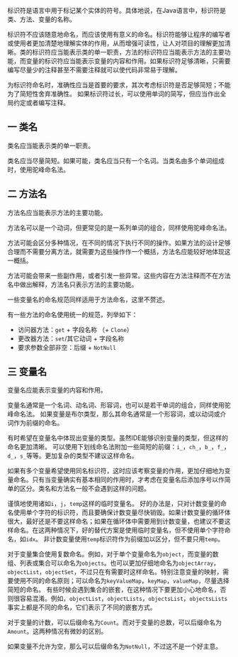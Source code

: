 标识符是语言中用于标记某个实体的符号。具体地说，在Java语言中，标识符是类、方法、变量的名称。

标识符不应该随意地命名，而应该使用有意义的命名。标识符能够让程序的编写者或使用者更加清楚地理解实体的作用，从而增强可读性，让人对项目的理解更加清晰。类的标识符应当能表示类的单一职责，方法的标识符应当能表示方法的主要功能，而变量的标识符应当能表示变量的内容和作用。如果标识符足够清晰，只需要编写尽量少的注释甚至不需要注释就可以使代码非常易于理解。

为标识符命名时，准确性应当是首要的要求，其次考虑标识符是否足够简短；不能为了简短性舍弃准确性。
如果标识符过长，可以使用单词的简写，但应当作出全局约定或者编写注释。

## 一  类名

类名应当能表示类的单一职责。

类名应当尽量简短。如果可能，类名应当只有一个名词。当类名由多个单词组成时，使用驼峰命名法。

## 二  方法名

方法名应当能表示方法的主要功能。

方法名可以是一个动词，但更常见的是一系列单词的组合，同样使用驼峰命名法。

方法可能会区分多种情况，在不同的情况下执行不同的操作。如果方法的设计足够合理而不需要分离方法，就需要为这些操作作一个概括，方法名应能较好地体现这一概括。

方法可能会带来一些副作用，或者引发一些异常。这些内容在方法注释而不在方法名中做出解释，方法名只表示方法的主要功能。

一些变量名的命名规范同样适用于方法命名，这里不赘述。

有一些方法的命名使用统一的规范，列举如下：

- 访问器方法：`get` + 字段名称 （+ `Clone`）
- 更改器方法：`set`/其它动词 + 字段名称
- 要求参数全部非空：后缀 + `NotNull`

## 三  变量名

变量名应能表示变量的内容和作用。

变量名通常是一个名词、动名词、形容词，也可以是若干单词的组合，同样使用驼峰命名法。
如果变量是布尔类型，那么其命名通常是一个形容词，或以动词或介词作为前缀的命名。

有时希望在变量名中体现出变量的类型。虽然IDE能够识别变量的类型，但这样的命名更加清晰。
可以使用下划线命名法附加一些简短的前缀：`i_`，`ch_`，`b_`，`f_`，`d_`，`s_`等等。更加复杂的类型不建议这样命名。

如果有多个变量希望使用同名标识符，这时应该考察变量的作用，更加仔细地为变量命名。只有当变量确实有基本相同的作用时，才考虑在变量名后添加序号以作简单的区分。类名和方法名一般不会遇到这样的问题。

谨慎地使用诸如`i`，`j`，`temp`这样的临时变量名。
好的办法是，只对计数变量的命名使用单个字符的标识符，而且要确保计数变量尽快销毁。如果计数变量的循环体很大，最好还是不要这样命名；如果在循环体中需要用到计数变量，也建议不要这样命名。在这两种情况下，好的替代方案是使用临时变量名，但不使用单个字符命名，如`idx`。
非计数变量使用`temp`标识符作为前缀加以区分，但不要只用`temp`。

对于变量集合使用复数命名。例如，对于单个变量命名为`object`，而变量的数组、列表或集合可以命名为`objects`。也可以更加仔细地命名为`objectArray`，`objectList`，`objectSet`，不过只在有需要时这样命名。特别注意变量的映射，需要使用不同的命名原则；可以命名为`keyValueMap`，`keyMap`，`valueMap`，尽量选择简短的命名。
有些时候会遇到集合的嵌套，在这种情况下要更加小心地命名，否则很容易混淆。例如，`objectList`，`objectLists`，`objectsList`，`objectsLists`事实上都是不同的命名，它们表示了不同的嵌套方式。

对于变量的计数，可以后缀命名为`Count`。而对于变量的总数，可以后缀命名为`Amount`。这两种情况有微妙的区别。

如果变量不允许为空，那么可以后缀命名为`NotNull`，不过这不是一个好主意。